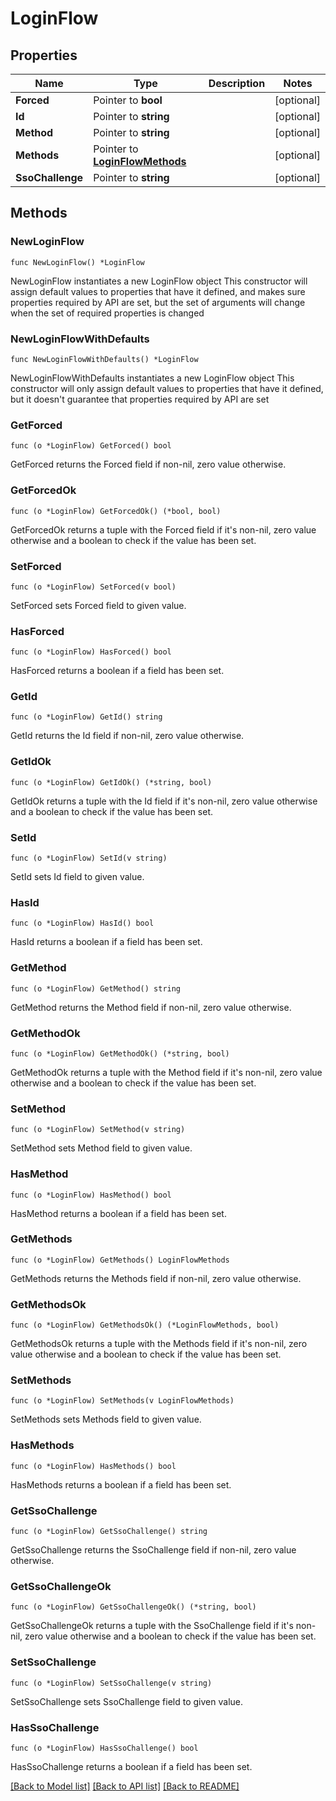 # LoginFlow

## Properties

Name | Type | Description | Notes
------------ | ------------- | ------------- | -------------
**Forced** | Pointer to **bool** |  | [optional] 
**Id** | Pointer to **string** |  | [optional] 
**Method** | Pointer to **string** |  | [optional] 
**Methods** | Pointer to [**LoginFlowMethods**](LoginFlowMethods.md) |  | [optional] 
**SsoChallenge** | Pointer to **string** |  | [optional] 

## Methods

### NewLoginFlow

`func NewLoginFlow() *LoginFlow`

NewLoginFlow instantiates a new LoginFlow object
This constructor will assign default values to properties that have it defined,
and makes sure properties required by API are set, but the set of arguments
will change when the set of required properties is changed

### NewLoginFlowWithDefaults

`func NewLoginFlowWithDefaults() *LoginFlow`

NewLoginFlowWithDefaults instantiates a new LoginFlow object
This constructor will only assign default values to properties that have it defined,
but it doesn't guarantee that properties required by API are set

### GetForced

`func (o *LoginFlow) GetForced() bool`

GetForced returns the Forced field if non-nil, zero value otherwise.

### GetForcedOk

`func (o *LoginFlow) GetForcedOk() (*bool, bool)`

GetForcedOk returns a tuple with the Forced field if it's non-nil, zero value otherwise
and a boolean to check if the value has been set.

### SetForced

`func (o *LoginFlow) SetForced(v bool)`

SetForced sets Forced field to given value.

### HasForced

`func (o *LoginFlow) HasForced() bool`

HasForced returns a boolean if a field has been set.

### GetId

`func (o *LoginFlow) GetId() string`

GetId returns the Id field if non-nil, zero value otherwise.

### GetIdOk

`func (o *LoginFlow) GetIdOk() (*string, bool)`

GetIdOk returns a tuple with the Id field if it's non-nil, zero value otherwise
and a boolean to check if the value has been set.

### SetId

`func (o *LoginFlow) SetId(v string)`

SetId sets Id field to given value.

### HasId

`func (o *LoginFlow) HasId() bool`

HasId returns a boolean if a field has been set.

### GetMethod

`func (o *LoginFlow) GetMethod() string`

GetMethod returns the Method field if non-nil, zero value otherwise.

### GetMethodOk

`func (o *LoginFlow) GetMethodOk() (*string, bool)`

GetMethodOk returns a tuple with the Method field if it's non-nil, zero value otherwise
and a boolean to check if the value has been set.

### SetMethod

`func (o *LoginFlow) SetMethod(v string)`

SetMethod sets Method field to given value.

### HasMethod

`func (o *LoginFlow) HasMethod() bool`

HasMethod returns a boolean if a field has been set.

### GetMethods

`func (o *LoginFlow) GetMethods() LoginFlowMethods`

GetMethods returns the Methods field if non-nil, zero value otherwise.

### GetMethodsOk

`func (o *LoginFlow) GetMethodsOk() (*LoginFlowMethods, bool)`

GetMethodsOk returns a tuple with the Methods field if it's non-nil, zero value otherwise
and a boolean to check if the value has been set.

### SetMethods

`func (o *LoginFlow) SetMethods(v LoginFlowMethods)`

SetMethods sets Methods field to given value.

### HasMethods

`func (o *LoginFlow) HasMethods() bool`

HasMethods returns a boolean if a field has been set.

### GetSsoChallenge

`func (o *LoginFlow) GetSsoChallenge() string`

GetSsoChallenge returns the SsoChallenge field if non-nil, zero value otherwise.

### GetSsoChallengeOk

`func (o *LoginFlow) GetSsoChallengeOk() (*string, bool)`

GetSsoChallengeOk returns a tuple with the SsoChallenge field if it's non-nil, zero value otherwise
and a boolean to check if the value has been set.

### SetSsoChallenge

`func (o *LoginFlow) SetSsoChallenge(v string)`

SetSsoChallenge sets SsoChallenge field to given value.

### HasSsoChallenge

`func (o *LoginFlow) HasSsoChallenge() bool`

HasSsoChallenge returns a boolean if a field has been set.


[[Back to Model list]](../README.md#documentation-for-models) [[Back to API list]](../README.md#documentation-for-api-endpoints) [[Back to README]](../README.md)


